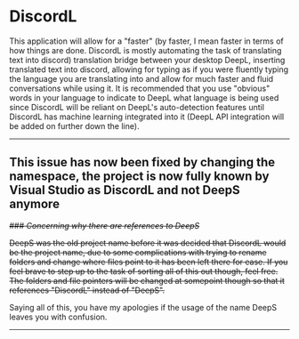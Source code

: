 # DiscordL
This application will allow for a "faster" (by faster, I mean faster in terms of how things are done. DiscordL is mostly automating the task of translating text into discord) translation bridge between your desktop DeepL, inserting translated text into discord, allowing for typing as if you were fluently typing the language you are translating into and allow for much faster and fluid conversations while using it. It is recommended that you use "obvious" words in your language to indicate to DeepL what language is being used since DiscordL will be reliant on DeepL's auto-detection features until DiscordL has machine learning integrated into it (DeepL API integration will be added on further down the line).

______________________________________________
## This issue has now been fixed by changing the namespace, the project is now fully known by Visual Studio as DiscordL and not DeepS anymore

~~### *Concerning why there are references to DeepS*~~

~~DeepS was the old project name before it was decided that DiscordL would be the project name, due to some complications with trying to rename folders and change where files point to it has been left there for ease. If you feel brave to step up to the task of sorting all of this out though, feel free. The folders and file pointers will be changed at somepoint though so that it references "DiscordL" instead of "DeepS".~~

Saying all of this, you have my apologies if the usage of the name DeepS leaves you with confusion.
_______________________________________________
